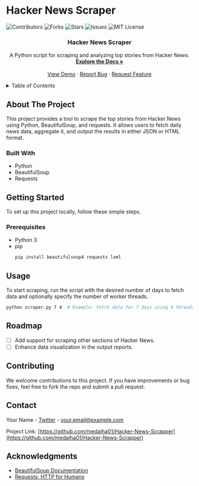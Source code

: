 # Hacker News Scraper

![Contributors](https://img.shields.io/github/contributors/medalha01/Hacker-News-Scrapper.svg?style=for-the-badge)
![Forks](https://img.shields.io/github/forks/medalha01/Hacker-News-Scrapper.svg?style=for-the-badge)
![Stars](https://img.shields.io/github/stars/medalha01/Hacker-News-Scrapper.svg?style=for-the-badge)
![Issues](https://img.shields.io/github/issues/medalha01/Hacker-News-Scrapper.svg?style=for-the-badge)
![MIT License](https://img.shields.io/github/license/medalha01/Hacker-News-Scrapper.svg?style=for-the-badge)

<div align="center">
  <a href="https://github.com/medalha01/Hacker-News-Scrapper">
  </a>

  <h3 align="center">Hacker News Scraper</h3>

  <p align="center">
    A Python script for scraping and analyzing top stories from Hacker News.
    <br />
    <a href="https://github.com/medalha01/Hacker-News-Scrapper"><strong>Explore the Docs »</strong></a>
    <br />
    <br />
    <a href="https://github.com/medalha01/Hacker-News-Scrapper">View Demo</a>
    ·
    <a href="https://github.com/medalha01/Hacker-News-Scrapper/issues/new?labels=bug&template=bug-report---.md">Report Bug</a>
    ·
    <a href="https://github.com/medalha01/Hacker-News-Scrapper/issues/new?labels=enhancement&template=feature-request---.md">Request Feature</a>
  </p>
</div>

<details>
  <summary>Table of Contents</summary>
  <ol>
    <li><a href="#about-the-project">About The Project</a></li>
    <li><a href="#getting-started">Getting Started</a>
      <ul>
        <li><a href="#prerequisites">Prerequisites</a></li>
        <li><a href="#installation">Installation</a></li>
      </ul>
    </li>
    <li><a href="#usage">Usage</a></li>
    <li><a href="#roadmap">Roadmap</a></li>
    <li><a href="#contributing">Contributing</a></li>
    <li><a href="#license">License</a></li>
    <li><a href="#contact">Contact</a></li>
    <li><a href="#acknowledgments">Acknowledgments</a></li>
  </ol>
</details>

## About The Project

This project provides a tool to scrape the top stories from Hacker News using Python, BeautifulSoup, and requests. It allows users to fetch daily news data, aggregate it, and output the results in either JSON or HTML format.

### Built With

- Python
- BeautifulSoup
- Requests

## Getting Started

To set up this project locally, follow these simple steps.

### Prerequisites

- Python 3
- pip
  ```sh
  pip install beautifulsoup4 requests lxml
  ```
## Usage

To start scraping, run the script with the desired number of days to fetch data and optionally specify the number of worker threads.

  ```sh
  python scraper.py 7 4  # Example: Fetch data for 7 days using 4 threads
  ```

## Roadmap

- [ ] Add support for scraping other sections of Hacker News.
- [ ] Enhance data visualization in the output reports.

## Contributing

We welcome contributions to this project. If you have improvements or bug fixes, feel free to fork the repo and submit a pull request.

## Contact

Your Name - [Twitter](https://twitter.com/your_twitter) - your.email@example.com

Project Link: [https://github.com/medalha01/Hacker-News-Scrapper](https://github.com/medalha01/Hacker-News-Scrapper)

## Acknowledgments

- [BeautifulSoup Documentation](https://www.crummy.com/software/BeautifulSoup/bs4/doc/)
- [Requests: HTTP for Humans](https://requests.readthedocs.io/en/master/)
